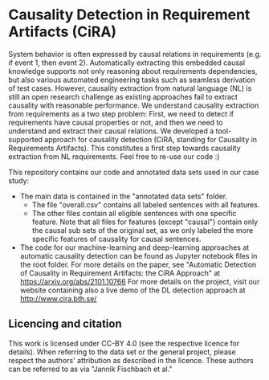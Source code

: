 # Causality Detection in Requirement Artifacts (CiRA)

System behavior is often expressed by causal relations in requirements (e.g. if event 1, then event 2). Automatically extracting this embedded causal knowledge supports not only reasoning about requirements dependencies, but also various automated engineering tasks such as seamless derivation of test cases. However, causality extraction from natural language (NL) is still an open research challenge as existing approaches fail to extract causality with reasonable performance. We understand causality extraction from requirements as a two step problem: First, we need to detect if requirements have causal properties or not, and then we need to understand and extract their causal relations. We developed a tool-supported approach for causality detection (CiRA, standing for Causality in Requirements Artifacts). This constitutes a first step towards causality extraction from NL requirements. Feel free to re-use our code :) 

This repository contains our code and annotated data sets used in our case study:
* The main data is contained in the "annotated data sets" folder.
  - The file "overall.csv" contains all labeled sentences with all features.
  - The other files contain all eligible sentences with one specific feature. Note that all files for features (except "causal") contain only the causal sub sets of the original set, as we only labeled the more specific features of causality for causal sentences.
* The code for our machine-learning and deep-learning approaches at automatic causality detection can be found as Jupyter notebook files in the root folder.
For more details on the paper, see "Automatic Detection of Causality in Requirement Artifacts: the CiRA Approach" at https://arxiv.org/abs/2101.10766
For more details on the project, visit our website containing also a live demo of the DL detection approach at http://www.cira.bth.se/

## Licencing and citation

This work is licensed under CC-BY 4.0 (see the respective licence for details). When referring to the data set or the general project, please respect the authors' attribution as described in the licence. These authors can be referred to as via "Jannik Fischbach et al."